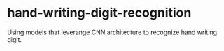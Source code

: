# hand-writing-digit-recognition
Using models that leverange CNN architecture to recognize hand writing digit.
